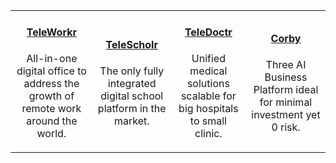 |   |   |   |   |
|:----------:|:----------:|:----------:|:----------:|
|[<h4>TeleWorkr</h4>]({{#makeLink}}./landing.html?product_path=./products/telefamily.md/teleworkr.md&menu_path=.menus/en{{/makeLink}})<p>All-in-one digital office to address the growth of remote work around the world.</p>| [<h4>TeleScholr</h4>]({{#makeLink}}./landing.html?product_path=./products/telefamily.md/telescholr.md&menu_path=.menus/en{{/makeLink}}) <p>The only fully integrated digital school platform in the market.</p> | [<h4>TeleDoctr</h4>]({{#makeLink}}./landing.html?product_path=./products/telefamily.md/teledoctr.md&menu_path=.menus/en{{/makeLink}}) <p>Unified medical solutions scalable for big hospitals to small clinic.</p> | [<h4>Corby</h4>]({{#makeLink}}./landing.html?product_path=./products/corby.md&menu_path=.menus/en{{/makeLink}}) <p>Three AI Business Platform ideal for minimal investment yet 0 risk.</p> |